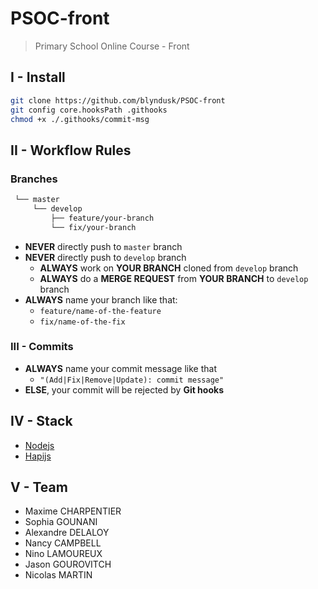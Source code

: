 # PSOC-front

> Primary School Online Course - Front

## I - Install

```bash
git clone https://github.com/blyndusk/PSOC-front
git config core.hooksPath .githooks
chmod +x ./.githooks/commit-msg
```

## II - Workflow Rules

### Branches

```bash
 └── master
     └── develop
         ├── feature/your-branch
         └── fix/your-branch
```

- **NEVER** directly push to `master` branch
- **NEVER** directly push to `develop` branch
  - **ALWAYS** work on **YOUR BRANCH** cloned from `develop` branch
  - **ALWAYS** do a **MERGE REQUEST** from **YOUR BRANCH** to `develop` branch
- **ALWAYS** name your branch like that:
  - `feature/name-of-the-feature`
  - `fix/name-of-the-fix`

### III - Commits

- **ALWAYS** name your commit message like that
  - `"(Add|Fix|Remove|Update): commit message"`
- **ELSE**, your commit will be rejected by **Git hooks**

## IV - Stack

- [Nodejs](https://nodejs.org)
- [Hapijs](https://hapi.dev)

## V - Team

- Maxime CHARPENTIER
- Sophia GOUNANI 
- Alexandre DELALOY
- Nancy CAMPBELL
- Nino LAMOUREUX
- Jason GOUROVITCH
- Nicolas MARTIN